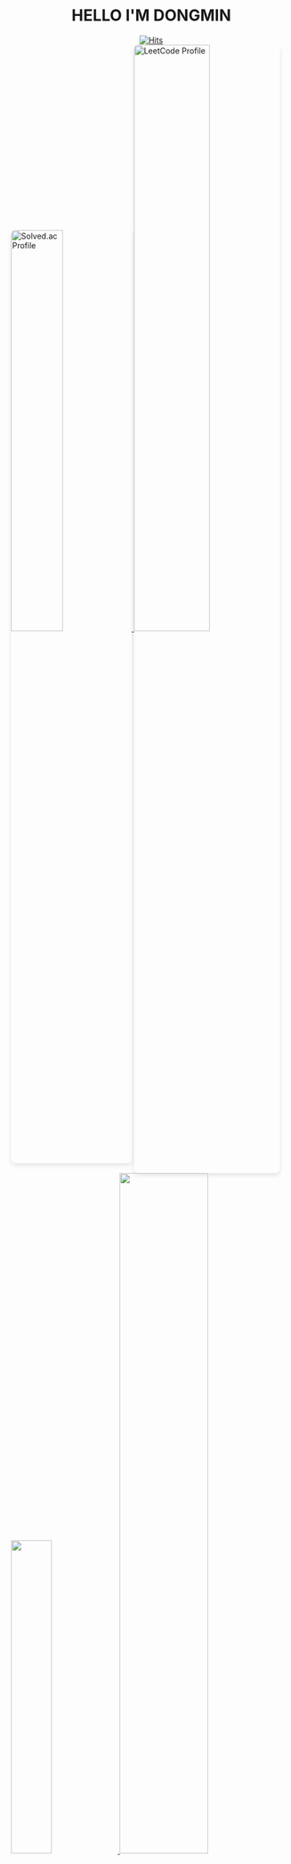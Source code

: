 <h1 align = "center">
  HELLO I'M DONGMIN
</h1>
<div>
  

<div align="center">
  <a href="https://hits.seeyoufarm.com">
    <img src="https://hits.seeyoufarm.com/api/count/incr/badge.svg?url=https%3A%2F%2Fgithub.com%2FNKIWI0310%2Fhit-counter&count_bg=%232FD5C3&title_bg=%235037B8&icon=docker.svg&icon_color=%23E7E7E7&title=hits&edge_flat=false" alt="Hits">
  </a>
</div>
<div>
  <a href="https://solved.ac/xampak/">
    <img src="http://mazassumnida.wtf/api/v2/generate_badge?boj=xampak" alt="Solved.ac Profile" style="width: 43%; border-radius: 8px; box-shadow: 0 4px 8px rgba(0, 0, 0, 0.1);">
  </a>
  <img src="https://leetcode.card.workers.dev/nkiwi?theme=default&font=baloo&extension=null" alt="LeetCode Profile" style="width: 52%; border-radius: 8px; box-shadow: 0 4px 8px rgba(0, 0, 0, 0.1);">
</div>

<a href="https://github.com/anuraghazra/github-readme-stats">
    <img src="https://github-readme-stats.vercel.app/api/top-langs/?username=NKIWI0310&layout=donut&show_icons=true&theme=material-palenight&hide_border=true&bg_color=20232a&icon_color=58A6FF&text_color=fff&title_color=58A6FF&count_private=true&exclude_repo=Face-Transfer-Application" width=38% />
</a>    
<a href="https://github.com/anuraghazra/github-readme-stats">
  <img src="https://github-readme-stats.vercel.app/api?username=NKIWI0310&show_icons=true&theme=material-palenight&hide_border=true&bg_color=20232a&icon_color=58A6FF&text_color=fff&title_color=58A6FF&count_private=true" width=56% />
</a>
<a href="https://github.com/ashutosh00710/github-readme-activity-graph">
    <img src="https://github-readme-activity-graph.vercel.app/graph?username=NKIWI0310&theme=react-dark&bg_color=20232a&hide_border=true&line=58A6FF&color=58A6FF" width=94%/>
</a>

# :running: Activity :running:
CGAC 학부연구생(23.08 ~ 24.08)<br/>
LG CNS 인턴 (24.06 ~ 24.08)<br/>
